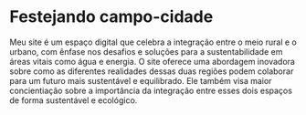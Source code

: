 # Festejando campo-cidade
Meu site é um espaço digital que celebra a integração entre o meio rural e o urbano, com ênfase nos desafios e soluções para a sustentabilidade em áreas vitais como água e energia. O site oferece uma abordagem inovadora sobre como as diferentes realidades dessas duas regiões podem colaborar para um futuro mais sustentável e equilibrado. Ele também visa maior concientiação sobre a importância da integração entre esses dois espaços de forma sustentável e ecológico.
